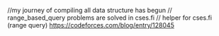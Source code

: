 //my journey of compiling all data structure has begun
// range_based_query problems are solved in cses.fi
// helper for cses.fi (range query) https://codeforces.com/blog/entry/128045
